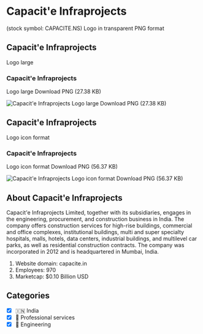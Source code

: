 # Capacit'e Infraprojects
 (stock symbol: CAPACITE.NS) Logo in transparent PNG format

## Capacit'e Infraprojects
 Logo large

### Capacit'e Infraprojects
 Logo large Download PNG (27.38 KB)

![Capacit'e Infraprojects
 Logo large Download PNG (27.38 KB)](/img/orig/CAPACITE.NS_BIG-2b17209a.png)

## Capacit'e Infraprojects
 Logo icon format

### Capacit'e Infraprojects
 Logo icon format Download PNG (56.37 KB)

![Capacit'e Infraprojects
 Logo icon format Download PNG (56.37 KB)](/img/orig/CAPACITE.NS-d6402c88.png)

## About Capacit'e Infraprojects


Capacit'e Infraprojects Limited, together with its subsidiaries, engages in the engineering, procurement, and construction business in India. The company offers construction services for high-rise buildings, commercial and office complexes, institutional buildings, multi and super specialty hospitals, malls, hotels, data centers, industrial buildings, and multilevel car parks, as well as residential construction contracts. The company was incorporated in 2012 and is headquartered in Mumbai, India.

1. Website domain: capacite.in
2. Employees: 970
3. Marketcap: $0.10 Billion USD


## Categories
- [x] 🇮🇳 India
- [x] 💼 Professional services
- [x] 👷 Engineering
